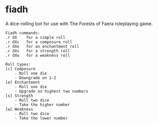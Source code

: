 # fiadh
A dice-rolling bot for use with The Forests of Faera roleplaying game.

```
Fiadh commands:
.r dX    for a simple roll
.r dXc   for a composure roll
.r dXe   for an enchantment roll
.r dXs   for a strength roll
.r dXw   for a weakness roll

Roll types:
[c] Composure
    - Roll one die
    - Downgrade on 1-2
[e] Enchantment
    - Roll one die
    - Upgrade on highest two numbers
[s] Strength
    - Roll two dice
    - Take the higher number
[w] Weakness
    - Roll two dice
    - Take the lower number
```
